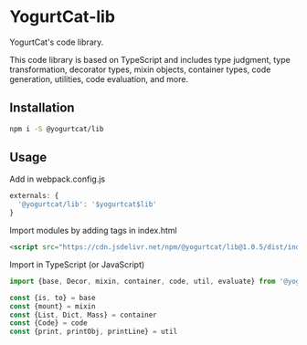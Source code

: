 # YogurtCat-lib

YogurtCat's code library.

This code library is based on TypeScript and includes type judgment, type transformation, decorator types, mixin objects, container types, code generation, utilities, code evaluation, and more.

## Installation

```sh
npm i -S @yogurtcat/lib
```

## Usage

Add in webpack.config.js

```JavaScript
externals: {
  '@yogurtcat/lib': '$yogurtcat$lib'
}
```

Import modules by adding tags in index.html

```HTML
<script src="https://cdn.jsdelivr.net/npm/@yogurtcat/lib@1.0.5/dist/index.min.js"></script>
```

Import in TypeScript (or JavaScript)

```TypeScript
import {base, Decor, mixin, container, code, util, evaluate} from '@yogurtcat/lib'

const {is, to} = base
const {mount} = mixin
const {List, Dict, Mass} = container
const {Code} = code
const {print, printObj, printLine} = util
```
